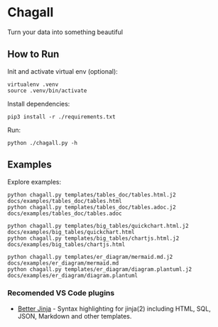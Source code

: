 # Chagall

Turn your data into something beautiful


## How to Run

Init and activate virtual env (optional):
```
virtualenv .venv
source .venv/bin/activate
```

Install dependencies:
```
pip3 install -r ./requirements.txt
```

Run:
```
python ./chagall.py -h
```


## Examples

Explore examples:
```
python chagall.py templates/tables_doc/tables.html.j2 docs/examples/tables_doc/tables.html
python chagall.py templates/tables_doc/tables.adoc.j2 docs/examples/tables_doc/tables.adoc

python chagall.py templates/big_tables/quickchart.html.j2 docs/examples/big_tables/quickchart.html
python chagall.py templates/big_tables/chartjs.html.j2 docs/examples/big_tables/chartjs.html

python chagall.py templates/er_diagram/mermaid.md.j2 docs/examples/er_diagram/mermaid.md
python chagall.py templates/er_diagram/diagram.plantuml.j2 docs/examples/er_diagram/diagram.plantuml
```


### Recomended VS Code plugins
- [Better Jinja](https://marketplace.visualstudio.com/items?itemName=samuelcolvin.jinjahtml) - Syntax highlighting for jinja(2) including HTML, SQL, JSON, Markdown and other templates.
